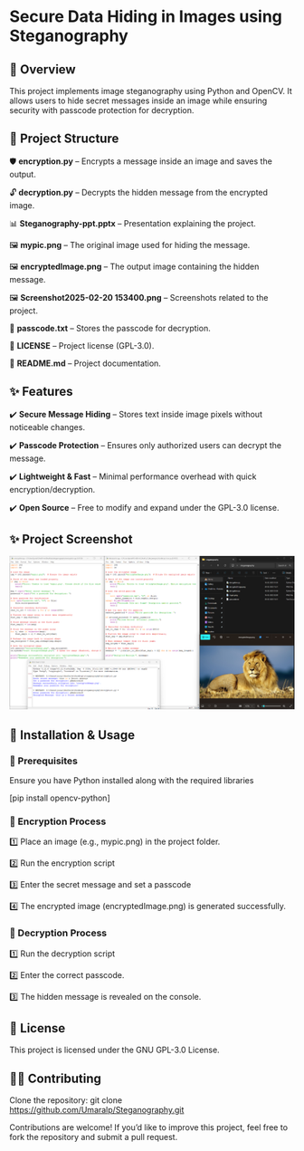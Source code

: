 # Secure Data Hiding in Images using Steganography

## 📌 Overview
This project implements image steganography using Python and OpenCV. It allows users to hide secret messages inside an image while ensuring security with passcode protection for decryption.

## 📂 Project Structure
🛡️ **encryption.py** – Encrypts a message inside an image and saves the output.

🔓 **decryption.py** – Decrypts the hidden message from the encrypted image.

📊 **Steganography-ppt.pptx** – Presentation explaining the project.

🖼️ **mypic.png** – The original image used for hiding the message.

🖼️ **encryptedImage.png** – The output image containing the hidden message.

🖼️ **Screenshot2025-02-20 153400.png** – Screenshots related to the project.

🔑 **passcode.txt** – Stores the passcode for decryption.

📄 **LICENSE** – Project license (GPL-3.0).

📖 **README.md** – Project documentation.

## ✨ Features
✔️ **Secure Message Hiding** – Stores text inside image pixels without noticeable changes.

✔️ **Passcode Protection** – Ensures only authorized users can decrypt the message.

✔️ **Lightweight & Fast** – Minimal performance overhead with quick encryption/decryption.

✔️ **Open Source** – Free to modify and expand under the GPL-3.0 license.

## ✨ Project Screenshot

![Project Screenshot](https://github.com/Umaralp/Steganography/blob/main/Screenshot%202025-02-20%20153400.png)

## 🚀 Installation & Usage

### 🔹 Prerequisites
Ensure you have Python installed along with the required libraries

[pip install opencv-python]

### 🔹 Encryption Process

1️⃣ Place an image (e.g., mypic.png) in the project folder.

2️⃣ Run the encryption script

3️⃣ Enter the secret message and set a passcode

4️⃣ The encrypted image (encryptedImage.png) is generated successfully.


### 🔹 Decryption Process

1️⃣ Run the decryption script

2️⃣ Enter the correct passcode.

3️⃣ The hidden message is revealed on the console.

## 📜 License

This project is licensed under the GNU GPL-3.0 License.

## 👨‍💻 Contributing

Clone the repository: git clone https://github.com/Umaralp/Steganography.git

Contributions are welcome! If you’d like to improve this project, feel free to fork the repository and submit a pull request.
